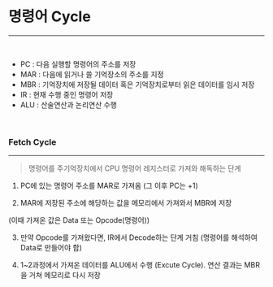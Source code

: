 # 명령어 Cycle

---

<br>

- PC : 다음 실행할 명령어의 주소를 저장
- MAR : 다음에 읽거나 쓸 기억장소의 주소를 지정
- MBR : 기억장치에 저장될 데이터 혹은 기억장치로부터 읽은 데이터를 임시 저장
- IR : 현재 수행 중인 명령어 저장
- ALU : 산술연산과 논리연산 수행

<br>

### Fetch Cycle

---

> 명령어를 주기억장치에서 CPU 명령어 레지스터로 가져와 해독하는 단계

1) PC에 있는 명령어 주소를 MAR로 가져옴 (그 이후 PC는 +1)

2) MAR에 저장된 주소에 해당하는 값을 메모리에서 가져와서 MBR에 저장

(이때 가져온 값은 Data 또는 Opcode(명령어))

3) 만약 Opcode를 가져왔다면, IR에서 Decode하는 단계 거침 (명령어를 해석하여 Data로 만들어야 함)

4) 1~2과정에서 가져온 데이터를 ALU에서 수행 (Excute Cycle). 연산 결과는 MBR을 거쳐 메모리로 다시 저장